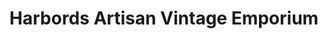 ---
title: "Harbords Artisan Vintage Emporium"
url: /cromer/harbords-artisan-vintage-emporium/
shop: collector
---